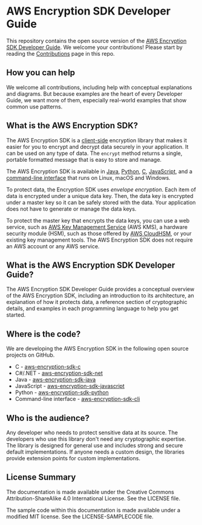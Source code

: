 # AWS Encryption SDK Developer Guide

This repository contains the open source version of the [AWS Encryption SDK Developer
Guide](https://docs.aws.amazon.com/encryption-sdk/latest/developer-guide/). We welcome your contributions! Please start by reading the
[Contributions](https://github.com/awsdocs/aws-encryption-sdk-docs/blob/master/CONTRIBUTING.md) page in this
repo.

## How you can help
We welcome all contributions, including help with conceptual explanations and diagrams. But because 
examples are the heart of every Developer Guide, we want more of them, especially real-world
examples that show common use patterns.

## What is the AWS Encryption SDK? 

The AWS Encryption SDK is a
[client-side](https://docs.aws.amazon.com/dynamodb-encryption-client/latest/devguide/client-server-side.html)
encryption library that makes it easier for you to encrypt and decrypt data securely in your
application. It can be used on any type of data. The `encrypt`
method returns a single, portable formatted message that is easy to store and manage. 

The AWS Encryption SDK is available in [Java](https://docs.aws.amazon.com/encryption-sdk/latest/developer-guide/java.html),
[Python](https://docs.aws.amazon.com/encryption-sdk/latest/developer-guide/python.html),
[C](https://docs.aws.amazon.com/encryption-sdk/latest/developer-guide/c-language.html), [JavaScript](https://docs.aws.amazon.com/encryption-sdk/latest/developer-guide/javascript.html), and a [command-line
interface](https://docs.aws.amazon.com/encryption-sdk/latest/developer-guide/crypto-cli.html) that runs on Linux, macOS and Windows.


To protect data, the Encryption SDK uses *envelope encryption*. Each item of data is encrypted under a unique data key. Then, the data key is encrypted under a master key so it can be safely stored with the data. Your application does not have to generate or manage the data keys.

To protect the master key that encrypts the data keys, you can use a web service, such as [AWS Key
Management Service](https://docs.aws.amazon.com/kms/latest/developerguide/) (AWS KMS), a hardware
security module (HSM), such as those offered by [AWS
CloudHSM](https://docs.aws.amazon.com/cloudhsm/latest/userguide/), or your existing key management tools. The AWS Encryption SDK does not require an AWS
account or any AWS service.

## What is the AWS Encryption SDK Developer Guide?

The AWS Encryption SDK Developer Guide provides a
conceptual overview of the AWS Encryption SDK, including an introduction to its
architecture, an explanation of how it protects data, a reference section of cryptographic details,
and examples in each programming language to help you get started.

## Where is the code?
We are developing the AWS Encryption SDK in the following open source projects on GitHub. 

* C - [aws-encryption-sdk-c](https://github.com/aws/aws-encryption-sdk-c)
* C#/.NET - [aws-encryption-sdk-net](https://github.com/aws/aws-encryption-sdk-dafny/tree/mainline/aws-encryption-sdk-net/)
* Java - [aws-encryption-sdk-java](https://github.com/aws/aws-encryption-sdk-java)
* JavaScript - [aws-encryption-sdk-javascript](https://github.com/aws/aws-encryption-sdk-javascript)
* Python -
[aws-encryption-sdk-python](https://github.com/aws/aws-encryption-sdk-python)
* Command-line interface - [aws-encryption-sdk-cli](https://github.com/awslabs/aws-encryption-sdk-cli)

## Who is the audience?
Any developer who needs to protect sensitive data at its source. The developers who use this library
don't need any cryptographic expertise. The library is designed for general use and includes strong and secure default
implementations. If anyone needs a custom design, the libraries provide extension points for custom implementations.


## License Summary

The documentation is made available under the Creative Commons Attribution-ShareAlike 4.0 International License. See the LICENSE file.

The sample code within this documentation is made available under a modified MIT license. See the LICENSE-SAMPLECODE file.
